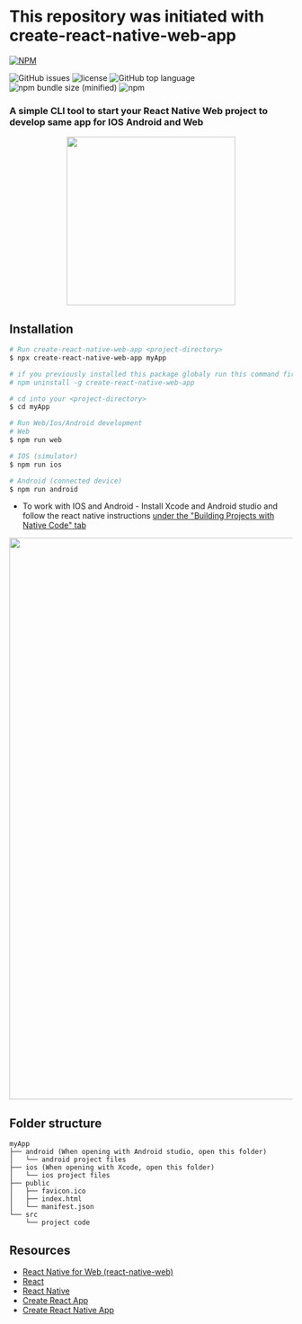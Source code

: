 # This repository was initiated with create-react-native-web-app

[![NPM](https://nodei.co/npm/create-react-native-web-app.png)](https://npmjs.org/package/create-react-native-web-app)

![GitHub issues](https://img.shields.io/github/issues/orYoffe/create-react-native-web-app.svg)
![license](https://img.shields.io/github/license/orYoffe/create-react-native-web-app.svg)
![GitHub top language](https://img.shields.io/github/languages/top/orYoffe/create-react-native-web-app.svg)
![npm bundle size (minified)](https://img.shields.io/bundlephobia/min/create-react-native-web-app.svg)
![npm](https://img.shields.io/npm/v/create-react-native-web-app.svg)

### A simple CLI tool to start your React Native Web project to develop same app for IOS Android and Web

<p align="center" >
<img width="300"  src="https://raw.githubusercontent.com/orYoffe/create-react-native-web-app/master/template/src/logo.png">
</p>

## Installation

```sh
# Run create-react-native-web-app <project-directory>
$ npx create-react-native-web-app myApp

# if you previously installed this package globaly run this command first to uninstall the previous version:
# npm uninstall -g create-react-native-web-app

# cd into your <project-directory>
$ cd myApp

# Run Web/Ios/Android development
# Web
$ npm run web

# IOS (simulator)
$ npm run ios

# Android (connected device)
$ npm run android

```

- To work with IOS and Android - Install Xcode and Android studio and follow the react native instructions [under the "Building Projects with Native Code" tab](http://facebook.github.io/react-native/docs/getting-started.html)

<p align="center" >
<img width="1000"  src="https://raw.githubusercontent.com/orYoffe/create-react-native-web-app/master/cli_preview.png">
</p>

## Folder structure

```
myApp
├── android (When opening with Android studio, open this folder)
│   └── android project files
├── ios (When opening with Xcode, open this folder)
│   └── ios project files
├── public
│   ├── favicon.ico
│   ├── index.html
│   └── manifest.json
└── src
    └── project code
```

## Resources

- [React Native for Web (react-native-web)](https://github.com/necolas/react-native-web)
- [React](https://reactjs.org/)
- [React Native](http://facebook.github.io/react-native/)
- [Create React App](https://github.com/facebook/create-react-app)
- [Create React Native App](https://github.com/react-community/create-react-native-app)
